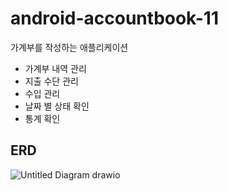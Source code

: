 # android-accountbook-11
가계부를 작성하는 애플리케이션

- 가계부 내역 관리 
- 지출 수단 관리
- 수입 관리
- 날짜 별 상태 확인
- 통계 확인


## ERD
![Untitled Diagram drawio](https://user-images.githubusercontent.com/29909314/182026272-4cd8771f-d166-4a00-8f79-858eafd922fa.png)
